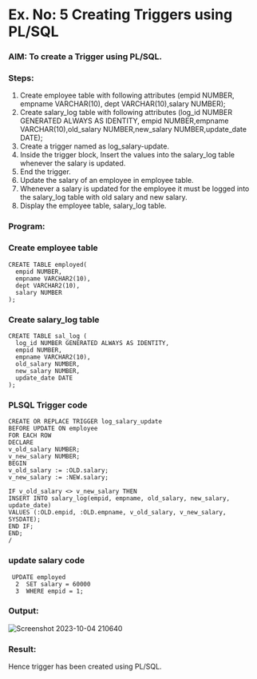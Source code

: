 # Ex. No: 5 Creating Triggers using PL/SQL

### AIM: To create a Trigger using PL/SQL.

### Steps:
1. Create employee table with following attributes (empid NUMBER, empname VARCHAR(10), dept VARCHAR(10),salary NUMBER);
2. Create salary_log table with following attributes (log_id NUMBER GENERATED ALWAYS AS IDENTITY, empid NUMBER,empname VARCHAR(10),old_salary NUMBER,new_salary NUMBER,update_date DATE);
3. Create a trigger named as log_salary-update.
4. Inside the trigger block, Insert the values into the salary_log table whenever the salary is updated.
5. End the trigger.
6. Update the salary of an employee in employee table.
7. Whenever a salary is updated for the employee it must be logged into the salary_log table with old salary and new salary.
8. Display the employee table, salary_log table.

### Program:
### Create employee table
```
CREATE TABLE employed(
  empid NUMBER,
  empname VARCHAR2(10),
  dept VARCHAR2(10),
  salary NUMBER
);
```
### Create salary_log table
```
CREATE TABLE sal_log (
  log_id NUMBER GENERATED ALWAYS AS IDENTITY,
  empid NUMBER,
  empname VARCHAR2(10),
  old_salary NUMBER,
  new_salary NUMBER,
  update_date DATE
);
```
### PLSQL Trigger code
```
CREATE OR REPLACE TRIGGER log_salary_update
BEFORE UPDATE ON employee
FOR EACH ROW
DECLARE
v_old_salary NUMBER;
v_new_salary NUMBER;
BEGIN
v_old_salary := :OLD.salary;
v_new_salary := :NEW.salary;
 
IF v_old_salary <> v_new_salary THEN
INSERT INTO salary_log(empid, empname, old_salary, new_salary, update_date)
VALUES (:OLD.empid, :OLD.empname, v_old_salary, v_new_salary, SYSDATE);
END IF;
END;
/
```
### update salary code
```
 UPDATE employed
  2  SET salary = 60000
  3  WHERE empid = 1;
```
### Output:
![Screenshot 2023-10-04 210640](https://github.com/swetha1510/Ex-No-5-Creating-Triggers-using-PL-SQL/assets/120623583/7f6f08c3-9db0-4a74-ae9d-d7d1ce8fccbe)

### Result:
Hence trigger has been created using PL/SQL.
